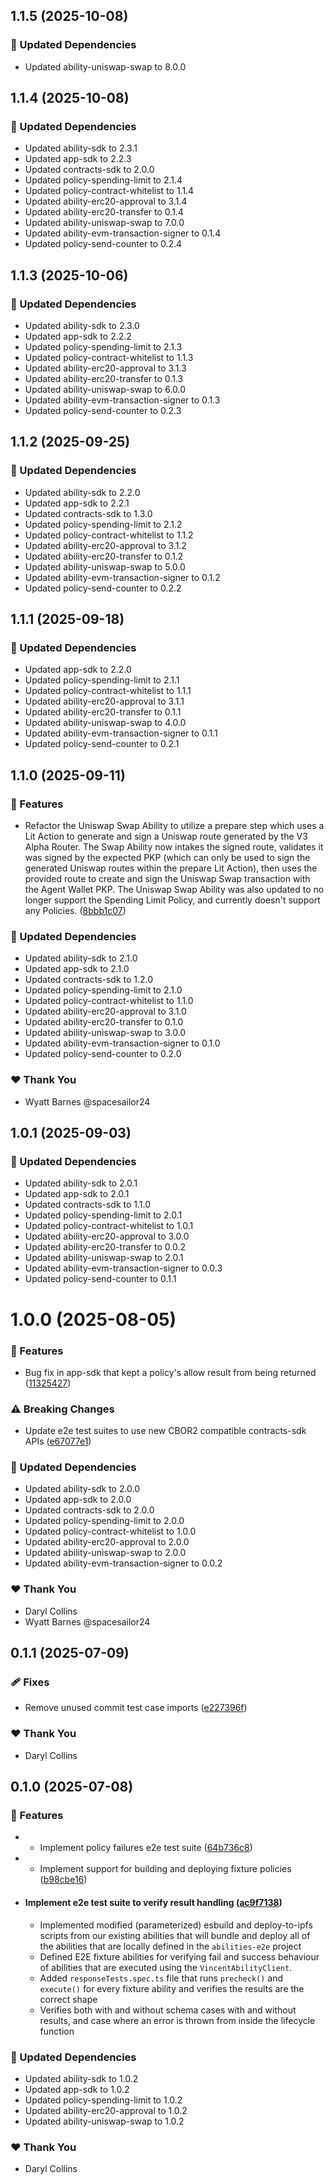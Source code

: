 ## 1.1.5 (2025-10-08)

### 🧱 Updated Dependencies

- Updated ability-uniswap-swap to 8.0.0

## 1.1.4 (2025-10-08)

### 🧱 Updated Dependencies

- Updated ability-sdk to 2.3.1
- Updated app-sdk to 2.2.3
- Updated contracts-sdk to 2.0.0
- Updated policy-spending-limit to 2.1.4
- Updated policy-contract-whitelist to 1.1.4
- Updated ability-erc20-approval to 3.1.4
- Updated ability-erc20-transfer to 0.1.4
- Updated ability-uniswap-swap to 7.0.0
- Updated ability-evm-transaction-signer to 0.1.4
- Updated policy-send-counter to 0.2.4

## 1.1.3 (2025-10-06)

### 🧱 Updated Dependencies

- Updated ability-sdk to 2.3.0
- Updated app-sdk to 2.2.2
- Updated policy-spending-limit to 2.1.3
- Updated policy-contract-whitelist to 1.1.3
- Updated ability-erc20-approval to 3.1.3
- Updated ability-erc20-transfer to 0.1.3
- Updated ability-uniswap-swap to 6.0.0
- Updated ability-evm-transaction-signer to 0.1.3
- Updated policy-send-counter to 0.2.3

## 1.1.2 (2025-09-25)

### 🧱 Updated Dependencies

- Updated ability-sdk to 2.2.0
- Updated app-sdk to 2.2.1
- Updated contracts-sdk to 1.3.0
- Updated policy-spending-limit to 2.1.2
- Updated policy-contract-whitelist to 1.1.2
- Updated ability-erc20-approval to 3.1.2
- Updated ability-erc20-transfer to 0.1.2
- Updated ability-uniswap-swap to 5.0.0
- Updated ability-evm-transaction-signer to 0.1.2
- Updated policy-send-counter to 0.2.2

## 1.1.1 (2025-09-18)

### 🧱 Updated Dependencies

- Updated app-sdk to 2.2.0
- Updated policy-spending-limit to 2.1.1
- Updated policy-contract-whitelist to 1.1.1
- Updated ability-erc20-approval to 3.1.1
- Updated ability-erc20-transfer to 0.1.1
- Updated ability-uniswap-swap to 4.0.0
- Updated ability-evm-transaction-signer to 0.1.1
- Updated policy-send-counter to 0.2.1

## 1.1.0 (2025-09-11)

### 🚀 Features

- Refactor the Uniswap Swap Ability to utilize a prepare step which uses a Lit Action to generate and sign a Uniswap route generated by the V3 Alpha Router. The Swap Ability now intakes the signed route, validates it was signed by the expected PKP (which can only be used to sign the generated Uniswap routes within the prepare Lit Action), then uses the provided route to create and sign the Uniswap Swap transaction with the Agent Wallet PKP. The Uniswap Swap Ability was also updated to no longer support the Spending Limit Policy, and currently doesn't support any Policies. ([8bbb1c07](https://github.com/LIT-Protocol/Vincent/commit/8bbb1c07))

### 🧱 Updated Dependencies

- Updated ability-sdk to 2.1.0
- Updated app-sdk to 2.1.0
- Updated contracts-sdk to 1.2.0
- Updated policy-spending-limit to 2.1.0
- Updated policy-contract-whitelist to 1.1.0
- Updated ability-erc20-approval to 3.1.0
- Updated ability-erc20-transfer to 0.1.0
- Updated ability-uniswap-swap to 3.0.0
- Updated ability-evm-transaction-signer to 0.1.0
- Updated policy-send-counter to 0.2.0

### ❤️ Thank You

- Wyatt Barnes @spacesailor24

## 1.0.1 (2025-09-03)

### 🧱 Updated Dependencies

- Updated ability-sdk to 2.0.1
- Updated app-sdk to 2.0.1
- Updated contracts-sdk to 1.1.0
- Updated policy-spending-limit to 2.0.1
- Updated policy-contract-whitelist to 1.0.1
- Updated ability-erc20-approval to 3.0.0
- Updated ability-erc20-transfer to 0.0.2
- Updated ability-uniswap-swap to 2.0.1
- Updated ability-evm-transaction-signer to 0.0.3
- Updated policy-send-counter to 0.1.1

# 1.0.0 (2025-08-05)

### 🚀 Features

- Bug fix in app-sdk that kept a policy's allow result from being returned ([11325427](https://github.com/LIT-Protocol/Vincent/commit/11325427))

### ⚠️ Breaking Changes

- Update e2e test suites to use new CBOR2 compatible contracts-sdk APIs ([e67077e1](https://github.com/LIT-Protocol/Vincent/commit/e67077e1))

### 🧱 Updated Dependencies

- Updated ability-sdk to 2.0.0
- Updated app-sdk to 2.0.0
- Updated contracts-sdk to 2.0.0
- Updated policy-spending-limit to 2.0.0
- Updated policy-contract-whitelist to 1.0.0
- Updated ability-erc20-approval to 2.0.0
- Updated ability-uniswap-swap to 2.0.0
- Updated ability-evm-transaction-signer to 0.0.2

### ❤️ Thank You

- Daryl Collins
- Wyatt Barnes @spacesailor24

## 0.1.1 (2025-07-09)

### 🩹 Fixes

- Remove unused commit test case imports ([e227396f](https://github.com/LIT-Protocol/Vincent/commit/e227396f))

### ❤️ Thank You

- Daryl Collins

## 0.1.0 (2025-07-08)

### 🚀 Features

- - Implement policy failures e2e test suite ([64b736c8](https://github.com/LIT-Protocol/Vincent/commit/64b736c8))
- - Implement support for building and deploying fixture policies ([b98cbe16](https://github.com/LIT-Protocol/Vincent/commit/b98cbe16))
- #### Implement e2e test suite to verify result handling ([ac9f7138](https://github.com/LIT-Protocol/Vincent/commit/ac9f7138))
  - Implemented modified (parameterized) esbuild and deploy-to-ipfs scripts from our existing abilities that will bundle and deploy all of the abilities that are locally defined in the `abilities-e2e` project
  - Defined E2E fixture abilities for verifying fail and success behaviour of abilities that are executed using the `VincentAbilityClient`.
  - Added `responseTests.spec.ts` file that runs `precheck()` and `execute()` for every fixture ability and verifies the results are the correct shape
  - Verifies both with and without schema cases with and without results, and case where an error is thrown from inside the lifecycle function

### 🧱 Updated Dependencies

- Updated ability-sdk to 1.0.2
- Updated app-sdk to 1.0.2
- Updated policy-spending-limit to 1.0.2
- Updated ability-erc20-approval to 1.0.2
- Updated ability-uniswap-swap to 1.0.2

### ❤️ Thank You

- Daryl Collins
